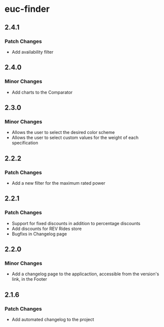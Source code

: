 # euc-finder

## 2.4.1

### Patch Changes

- Add availability filter

## 2.4.0

### Minor Changes

- Add charts to the Comparator

## 2.3.0

### Minor Changes

- Allows the user to select the desired color scheme
- Allows the user to select custom values for the weight of each specification

## 2.2.2

### Patch Changes

- Add a new filter for the maximum rated power

## 2.2.1

### Patch Changes

- Support for fixed discounts in addition to percentage discounts
- Add discounts for REV Rides store
- Bugfixs in Changelog page

## 2.2.0

### Minor Changes

- Add a changelog page to the applicaction, accessible from the version's link, in the Footer

## 2.1.6

### Patch Changes

- Add automated changelog to the project
